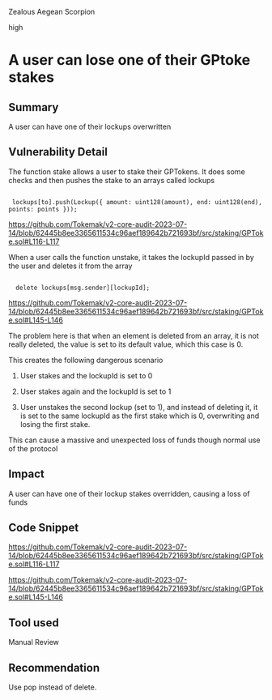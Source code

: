 Zealous Aegean Scorpion

high

# A user can lose one of their GPtoke stakes
## Summary

A user can have one of their lockups overwritten

## Vulnerability Detail

The function stake allows a user to stake their GPTokens. It does some checks and then pushes the stake to an arrays called lockups

```solidity

 lockups[to].push(Lockup({ amount: uint128(amount), end: uint128(end), points: points }));

```

https://github.com/Tokemak/v2-core-audit-2023-07-14/blob/62445b8ee3365611534c96aef189642b721693bf/src/staking/GPToke.sol#L116-L117

When a user calls the function unstake, it takes the lockupId passed in by the user and deletes it from the array 

```solidity

  delete lockups[msg.sender][lockupId];

```

https://github.com/Tokemak/v2-core-audit-2023-07-14/blob/62445b8ee3365611534c96aef189642b721693bf/src/staking/GPToke.sol#L145-L146

The problem here is that when an element is deleted from an array, it is not really deleted, the value is set to its default value, which  this case is 0.

This creates the following dangerous scenario

1. User stakes and the lockupId is set to 0

2. User stakes again and the lockupId is set to 1 

3. User unstakes the second lockup (set to 1), and instead of deleting it, it is set to the same lockupId as the first stake which is 0, overwriting and losing the first stake.






This can cause a massive and unexpected loss of funds though normal use of the protocol



## Impact

A user can have one of their lockup stakes overridden, causing a loss of funds

## Code Snippet

https://github.com/Tokemak/v2-core-audit-2023-07-14/blob/62445b8ee3365611534c96aef189642b721693bf/src/staking/GPToke.sol#L116-L117

https://github.com/Tokemak/v2-core-audit-2023-07-14/blob/62445b8ee3365611534c96aef189642b721693bf/src/staking/GPToke.sol#L145-L146


## Tool used

Manual Review

## Recommendation

Use pop instead of delete. 
